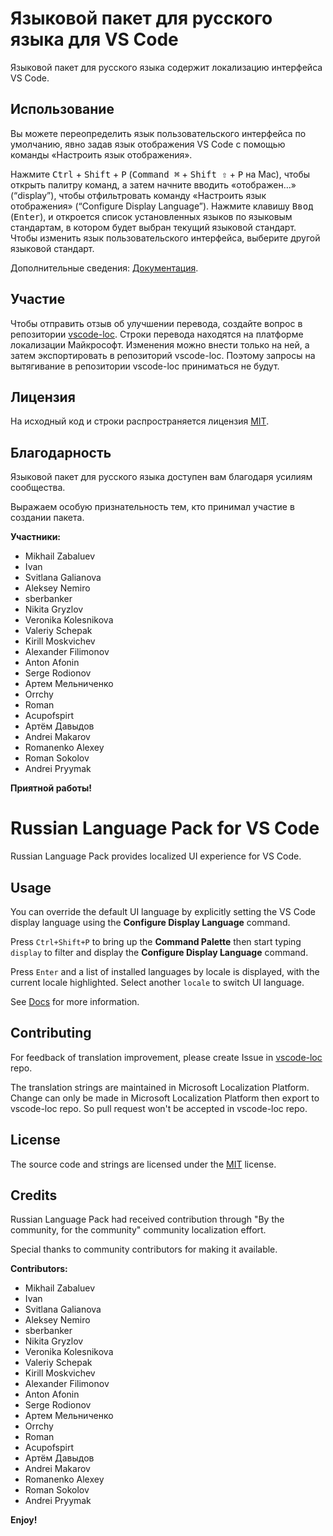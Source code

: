 # Языковой пакет для русского языка для VS Code

Языковой пакет для русского языка содержит локализацию интерфейса VS Code.

## Использование

Вы можете переопределить язык пользовательского интерфейса по умолчанию, явно задав язык отображения VS Code с помощью команды «Настроить язык отображения».

Нажмите <kbd>Ctrl</kbd> + <kbd>Shift</kbd> + <kbd>P</kbd> (<kbd>Command ⌘</kbd> + <kbd>Shift ⇧</kbd> + <kbd>P</kbd> на Mac), чтобы открыть палитру команд, а затем начните вводить «отображен…» (“display”), чтобы отфильтровать команду «Настроить язык отображения» (“Configure Display Language”). Нажмите клавишу <kbd>Ввод</kbd> (<kbd>Enter</kbd>), и откроется список установленных языков по языковым стандартам, в котором будет выбран текущий языковой стандарт. Чтобы изменить язык пользовательского интерфейса, выберите другой языковой стандарт.

Дополнительные сведения: [Документация](https://go.microsoft.com/fwlink/?LinkId=761051).

## Участие

Чтобы отправить отзыв об улучшении перевода, создайте вопрос в репозитории [vscode-loc](https://github.com/microsoft/vscode-loc).
Строки перевода находятся на платформе локализации Майкрософт. Изменения можно внести только на ней, а затем экспортировать в репозиторий vscode-loc. Поэтому запросы на вытягивание в репозитории vscode-loc приниматься не будут.

## Лицензия

На исходный код и строки распространяется лицензия [MIT](https://github.com/Microsoft/vscode-loc/blob/master/LICENSE.md).

## Благодарность

Языковой пакет для русского языка доступен вам благодаря усилиям сообщества.

Выражаем особую признательность тем, кто принимал участие в создании пакета.

**Участники:**

* Mikhail Zabaluev
* Ivan
* Svitlana Galianova
* Aleksey Nemiro
* sberbanker
* Nikita Gryzlov
* Veronika Kolesnikova
* Valeriy Schepak
* Kirill Moskvichev
* Alexander Filimonov
* Anton Afonin
* Serge Rodionov
* Артем Мельниченко
* Orrchy
* Roman
* Acupofspirt
* Артём Давыдов
* Andrei Makarov
* Romanenko Alexey
* Roman Sokolov
* Andrei Pryymak

**Приятной работы!**

# Russian Language Pack for VS Code

Russian Language Pack provides localized UI experience for VS Code.

## Usage

You can override the default UI language by explicitly setting the VS Code display language using the **Configure Display Language** command.

Press `Ctrl+Shift+P` to bring up the **Command Palette** then start typing `display` to filter and display the **Configure Display Language** command.

Press `Enter` and a list of installed languages by locale is displayed, with the current locale highlighted. Select another `locale` to switch UI language.

See [Docs](https://go.microsoft.com/fwlink/?LinkId=761051) for more information.

## Contributing

For feedback of translation improvement, please create Issue in [vscode-loc](https://github.com/microsoft/vscode-loc) repo.

The translation strings are maintained in Microsoft Localization Platform. Change can only be made in Microsoft Localization Platform then export to vscode-loc repo. So pull request won't be accepted in vscode-loc repo.

## License

The source code and strings are licensed under the [MIT](https://github.com/Microsoft/vscode-loc/blob/master/LICENSE.md) license.

## Credits

Russian Language Pack had received contribution through "By the community, for the community" community localization effort.

Special thanks to community contributors for making it available.

**Contributors:**

* Mikhail Zabaluev
* Ivan
* Svitlana Galianova
* Aleksey Nemiro
* sberbanker
* Nikita Gryzlov
* Veronika Kolesnikova
* Valeriy Schepak
* Kirill Moskvichev
* Alexander Filimonov
* Anton Afonin
* Serge Rodionov
* Артем Мельниченко
* Orrchy
* Roman
* Acupofspirt
* Артём Давыдов
* Andrei Makarov
* Romanenko Alexey
* Roman Sokolov
* Andrei Pryymak

**Enjoy!**
